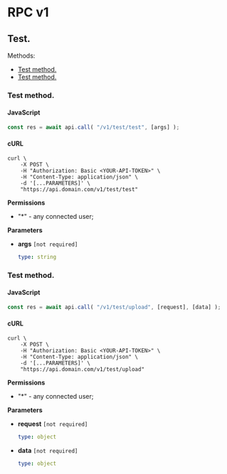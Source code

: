 # RPC v1

## Test.

Methods:

-   [Test method.](#test)
-   [Test method.](#upload)

<a id="test"></a>

### Test method.

<!-- tabs:start -->

#### **JavaScript**

<!-- prettier-ignore -->
```js
const res = await api.call( "/v1/test/test", [args] );
```

#### **cURL**

<!-- prettier-ignore -->
```shell
curl \
    -X POST \
    -H "Authorization: Basic <YOUR-API-TOKEN>" \
    -H "Content-Type: application/json" \
    -d '[...PARAMETERS]' \
    "https://api.domain.com/v1/test/test"
```

<!-- tabs:end -->

**Permissions**

-   "\*" - any connected user;

**Parameters**

-   **args** `[not required]`

    <!-- prettier-ignore -->
    ```yaml
    type: string
    ```

<a id="upload"></a>

### Test method.

<!-- tabs:start -->

#### **JavaScript**

<!-- prettier-ignore -->
```js
const res = await api.call( "/v1/test/upload", [request], [data] );
```

#### **cURL**

<!-- prettier-ignore -->
```shell
curl \
    -X POST \
    -H "Authorization: Basic <YOUR-API-TOKEN>" \
    -H "Content-Type: application/json" \
    -d '[...PARAMETERS]' \
    "https://api.domain.com/v1/test/upload"
```

<!-- tabs:end -->

**Permissions**

-   "\*" - any connected user;

**Parameters**

-   **request** `[not required]`

    <!-- prettier-ignore -->
    ```yaml
    type: object
    ```

-   **data** `[not required]`

    <!-- prettier-ignore -->
    ```yaml
    type: object
    ```
